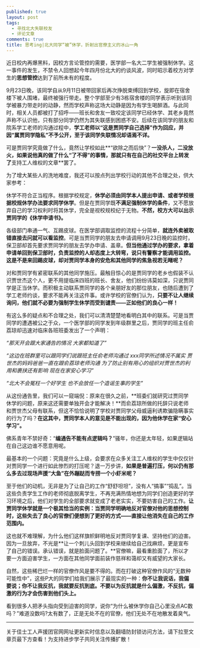 ```yaml
---
published: true
layout: post
tags: 
  - 寻找北大失联校友
  - 评论文章
comments: true
title: 思考ing|北大同学“被”休学，折射出官僚主义的冰山一角
---
```


近日校内再爆黑料，因校方言论管控的需要，医学部一名大二学生被强制休学。这一事件的发生，不禁令人回想起今年四月份北大的约谈风波，同时昭示着校方对学生的**思想管控**达到了前所未有的程度。

9月23日晚，该同学自从9月11日被带回家后再次挣脱束缚回到学校，旋即在宿舍楼下被人围堵，最终被强行带走。整个学部至少有3栋宿舍楼的同学表示听到该同学被暴力带走时的动静，然而学校声称这场大动静是因为有学生喝醉酒。与此同时，相关人员都被打了招呼——班长和舍友一致咬定该同学已经休学、其老乡竟然声称不认识他，只有部分同学仍然为其失联感到困惑不安。后续在该同学的朋友和院系学工老师的沟通过程中，**学工老师以“这是贾同学自己选择”作为回应，并因“属贾同学隐私”不予公开，至于该同学失联情况却语焉不详。**

可是贾同学究竟做了什么，竟然让学校如此**“欲除之而后快”？**一没杀人，二没放火，如果说他真的做了什么“了不得”的事情，那就只有在自己的社交平台上转发了**支持工人维权的文章**罢了。

为了增大某些人的洗地难度，我还可以按点列出学校行动的其他不合理之处，供大家参考：

休学不符合正当程序。根据学校规定，**休学必须由同学本人提出申请、或者学校根据校规休学办法要求同学休学**。但是在贾同学既**不满足强制休学的条件**，又不愿放弃自己的学习权利时将其休学，完全是视校规校纪于无物。**不然，校方大可以出示贾同学的《休学申请书》。**

各级部门串通一气、互踢皮球。在医学部调取监控的流程十分简单，**就连外卖被取错直接去问就可以看监控**。可是当贾同学的朋友去申请调用9月23日晚的监控时，保卫部却首先要求贾同学的朋友去学办申请、盖章。**但当他通过学办的要求，拿着申请单回到保卫部时，负责监控的人却态度上大转弯，说只有警察才能调用监控。这是不是来回踢皮球，却对贾同学本身的安危和其他同学的焦急视若无睹呢？**

对和贾同学有紧密联系的其他同学施压。最触目惊心的是贾同学的老乡也假装不认识贾世杰这个人，更不用提临床四班的班长、舍友，他们纷纷讳莫如深，只说贾同学是正当休学。而积极主动联系贾同学的各个亲朋好友的那位朋友，也随后遭到了学工老师约谈，要求不能再关注这件事。或许学校的官僚们认为，**只要不让人继续询问，他们就不必要为强制学生休学而受到谴责——正如他们的良心一样！**

有这么多的疑点和不合理之处，我们可以清清楚楚地看明白其中的联系。可是当贾同学的遭遇被公之于众，一个医学部的同学发到年级群里之后，贾同学的班主任俞荔琼却迅速对临床各班班委发出了一个声明：

*“那天开会跟大家通告的情况 大家都知道了”*

*“这边在班群里可以跟同学们说跟班主任俞老师沟通过 xxx同学所述情况不属实 贾世杰的妈妈爸爸一直在跟俞荔琼老师沟通 为了防止别有用心的组织对贾世杰的利用和裹挟还有影响 现在在家安心学习”*

*“北大不会冤枉一个好学生 也不会放任一个造谣生事的学生”*

从这份通告里，我们可以一窥端倪：原来在很久之前，**班委们就研究过贾同学休学的问题，原来这还需要单独开会才能解决！**而俞荔琼所做的托辞只说老师和贾世杰父母有联系，但这不恰恰说明了学校对贾同学父母威逼利诱欺骗隐瞒事实的行为了吗？**在这其中，贾同学本人的意见是不能出现的，因为他休学在家“安心学习”。**

佛系青年不禁好奇：“**编通告不能有点逻辑吗？**”骚年，你还是太年轻，如果逻辑站在自己这边谁不愿意用呢。

最基本的一个问题：究竟是什么上级，会要求在众多关注工人维权的学生中仅仅针对贾同学一个进行如此惨烈的打压呢？退一万步讲，**如果是普遍打压，何以仍有那么多去过现场声援“大鱼”在外蹦跶而专捞一个小虾米呢？**

至于他们的动机，无非是为了让自己的工作“舒舒坦坦”，没有人“搞事”“捣乱”。当这些负责学生工作的老师彻底脱离学生，不再充满热情地想为同学们创造更好的学习环境之后，他们对学生的全部要求就变成了老老实实，不要妨害自己的工作。**让贾同学休学就是一个极其恰当的实例：当贾同学明确地反对官僚对他的思想控制时，这些失去了良心的官僚们便想到了更好的方式——直接让他消失在自己的工作范围内。**

这也就不难理解，为什么他们这样旗帜鲜明地反对贾同学复课、坚持他们的迫害。因为一旦放弃，不光是**让一个刺儿头回到学校来继续给自己找麻烦，更是宣布了自己的错误。承认错误，就是脸面问题了。**官僚嘛，最看重脸面了，所以才要一方面迫害学生，一方面在其他同学面前装作慈祥和蔼却又有威望的大家长。

自然，这些稀巴烂一样的官僚作风是要不得的。而在打破这种官僚作风的“无数种可能性中”，这些P大的同学们给我们展示了最现实的一种：**你不让我说话，我偏要说；你不让我反抗，我就要反抗到底。不要以为反抗就是什么偏激，不反抗，偏激的行为才会伤害到他们头上。**

看到很多人把矛头指向受到迫害的同学，说你“为什么被休学你自己心里没点AC数吗？”难道没数吗?太有数了，正是无处不在的官僚，他们无处不在地散发着臭气。

---
关于佳士工人声援团官网网址更新实时信息以及翻墙防封锁访问方法，请下拉至文章页最下方查看！为支持进步学子共同关注传播扩散！

